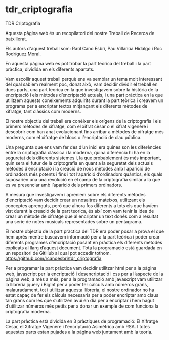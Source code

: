 # tdr_criptografia
TDR Criptografia

Aquesta pàgina web és un recopilatori del nostre Treball de Recerca de batxillerat.

Els autors d'aquest treball som: Raúl Cano Esbrí, Pau Villanúa Hidalgo i Roc Rodríguez Moral.

En aquesta pàgina web es pot trobar la part teòrica del treball i la part pràctica, dividida en els diferents apartats.

Vam escollir aquest treball perquè ens va semblar un tema molt interessant del qual sabiem realment poc, donat això, vam decidir dividir el treball en dues parts, una part teòrica en la que investigavem sobre la història de la encriptació i els mètodes d’encriptació actuals, i una part pràctica en la que utilitzem aquests coneixements adquirits durant la part teòrica i creavem un programa per a encriptar textos mitjançant els diferents mètodes de xifratge, tant clàssics com moderns.

El nostre objectiu del treball era conèixer els orígens de la criptografia i els primers mètodes de xifratge, com el xifrat cèsar o el xifrat vigenère i descobrir com han anat evolucionant fins arribar a mètodes de xifratge més moderns, com el xifratge de blocs o l’encriptació de clau pública.

Una pregunta que ens vam fer des d’un inici era quines son les diferències entre la criptografia clàssica i la moderna, quina diferència hi ha en la seguretat dels diferents sistemes i, la que probablement és més important, quin sera el futur de la criptografia en quant a la seguretat dels actuals mètodes d’encriptació i la creació de nous mètodes amb l’aparició de ordinadors més potents i fins i tot l’aparició d’ordinadors quàntics, els quals suposarien una una revolució en el camp de la criptografia similar a la que es va presenciar amb l’aparició dels primers ordinadors.

A mesura que investigavem i apreniem sobre els diferents mètodes d'encriptació vam decidir crear un nosaltres mateixos, utilitzant els conceptes aprenguts, però que alhora fos diferents a tots els que havíem vist durant la creació de la part teorica, és així com vam tenir la idea de crear un mètode de xifratge que al encriptar un text donés com a resultat una serie de notes musicals representades sobre un pentagrama.

El nostre objectiu de la part pràctica del TDR era poder posar a prova el que hem après mentre buscàvem informació per a la part teòrica i poder crear diferents programes d’encriptació posant en pràctica els diferents mètodes explicats al llarg d’aquest document. Tota la programació està guardada en un repositori de GitHub al qual pot accedir tothom.
https://github.com/rcanoesbri/tdr_criptografia

Per a programar la part pràctica vam decidir utilitzar html per a la pàgina web, javascript per la encriptació i desencriptació i css per a l’aspecte de la pàgina web, a més a més, per a la programació amb javascript vam utilitzar la llibreria jquery i BigInt per a poder fer càlculs amb números grans, malauradament, tot i utilitzar aquesta llibreria, el nostre ordinador no ha estat capaç de fer els càlculs necessaris per a poder encriptar amb claus tan grans com les que s’utilitzen avui en dia per a encriptar i hem hagut d’utilitzar números més petits per a donar un exemple de com funciona la criptografia moderna.

La part pràctica està dividida en 3 pràctiques de programació: El Xifratge Cèsar, el Xifratge Vigenère i l'encriptació Asimètrica amb RSA. I totes aquestes parts estan pujades a la pàgina web juntament amb la teoria.